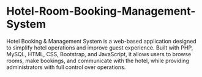 # Hotel-Room-Booking-Management-System
Hotel Booking &amp; Management System is a web-based application designed to simplify hotel operations and improve guest experience. Built with PHP, MySQL, HTML, CSS, Bootstrap, and JavaScript, it allows users to browse rooms, make bookings, and communicate with the hotel, while providing administrators with full control over operations.
